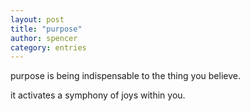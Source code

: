 ```yaml
---
layout: post
title: "purpose"
author: spencer
category: entries
---
```


purpose is being indispensable to the thing you believe.   

it activates a symphony of joys within you.
